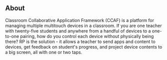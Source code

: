 ## About

Classroom Collaborative Application Framework (CCAF) is a platform for managing multiple multitouch devices in a classroom. If you are one teacher with twenty-five students and anywhere from a handful of devices to a one-to-one pairing, how do you control each device without physically being there? RP is the solution - it allows a teacher to send apps and content to devices, get feedback on student's progress, and project device contents to a big screen, all with one or two taps.